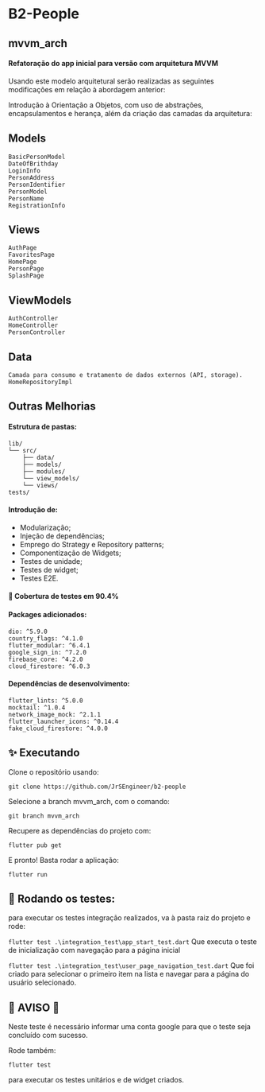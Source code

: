 # B2-People
## mvvm_arch
#### Refatoração do app inicial para versão com arquitetura MVVM

Usando este modelo arquitetural serão realizadas as seguintes modificações em relação à abordagem anterior:

Introdução à Orientação a Objetos, com uso de abstrações, encapsulamentos e herança, além da criação das camadas da arquitetura:

## Models
    BasicPersonModel
    DateOfBrithday
    LoginInfo
    PersonAddress
    PersonIdentifier
    PersonModel
    PersonName
    RegistrationInfo
    
## Views
    AuthPage
    FavoritesPage
    HomePage
    PersonPage
    SplashPage

## ViewModels
    AuthController
    HomeController
    PersonController

## Data 
    Camada para consumo e tratamento de dados externos (API, storage).
    HomeRepositoryImpl


## Outras Melhorias

#### Estrutura de pastas:

    lib/
    └── src/
        ├── data/
        ├── models/
        ├── modules/
        └── view_models/
        └── views/
    tests/

#### Introdução de:
- Modularização;
- Injeção de dependências;
- Emprego do Strategy e Repository patterns;
- Componentização de Widgets;
- Testes de unidade;
- Testes de widget;
- Testes E2E.

#### :test_tube: Cobertura de testes em 90.4%

#### Packages adicionados:
    dio: ^5.9.0
    country_flags: ^4.1.0
    flutter_modular: ^6.4.1
    google_sign_in: ^7.2.0
    firebase_core: ^4.2.0
    cloud_firestore: ^6.0.3

#### Dependências de desenvolvimento:
    flutter_lints: ^5.0.0
    mocktail: ^1.0.4
    network_image_mock: ^2.1.1
    flutter_launcher_icons: ^0.14.4
    fake_cloud_firestore: ^4.0.0

## :sparkles: Executando

Clone o repositório usando:

`git clone https://github.com/JrSEngineer/b2-people`

Selecione a branch mvvm_arch, com o comando:

`git branch mvvm_arch`

Recupere as dependências do projeto com:

`flutter pub get`

E pronto! Basta rodar a aplicação:

`flutter run`

## :test_tube: Rodando os testes:

para executar os testes integração realizados, va à pasta raiz do projeto e rode:

`flutter test .\integration_test\app_start_test.dart` 
Que executa o teste de inicialização com navegação para a página inicial

`flutter test .\integration_test\user_page_navigation_test.dart`
Que foi criado para selecionar o primeiro item na lista e navegar para a página do usuário selecionado.

## :rotating_light: AVISO :rotating_light:
Neste teste é necessário informar uma conta google para que o teste seja concluído com sucesso.

Rode também:

`flutter test`

para executar os testes unitários e de widget criados.